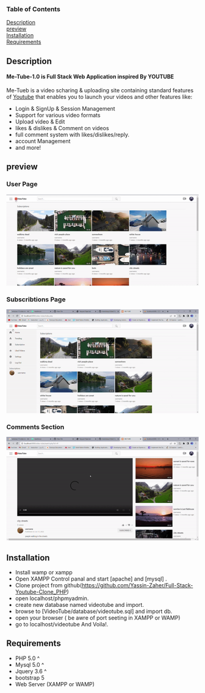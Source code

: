 ### Table of Contents  
[Description](#Description)  
[preview](#preview)  
[Installation](#Installation)   
[Requirements](#Requirements)







## Description
#### Me-Tube-1.0 is Full Stack Web Application inspired By YOUTUBE

Me-Tueb is a video scharing & uploading site containing standard features of 
[Youtube](https://youtube.com) that enables you to launch
 your videos and other features like:
 - Login & SignUp & Session Management
 - Support for various video formats
 - Upload video & Edit
 - likes & dislikes & Comment on videos
 - full comment system with likes/dislikes/reply.
 - account Management
 - and  more!


## preview

### User Page
![](https://github.com/Yassin-Zaher/Full-Stack-Youtube-Clone_PHP/blob/main/preview/Auser.gif)

### Subscribtions Page
![](https://github.com/Yassin-Zaher/Full-Stack-Youtube-Clone_PHP/blob/main/preview/Asubs.gif)

### Comments Section
![](https://github.com/Yassin-Zaher/Full-Stack-Youtube-Clone_PHP/blob/main/preview/Acomments.gif)

## Installation

- Install wamp or xampp
- Open XAMPP Control panal and start [apache] and [mysql] .
- Clone project from github(https://github.com/Yassin-Zaher/Full-Stack-Youtube-Clone_PHP) 
- open  localhost/phpmyadmin.
- create new database named videotube and  import.
- browse to  [VideoTube/database/videotube.sql] and import db.
- open your browser ( be awre of port seeting in XAMPP or WAMP)
- go to localhost/videotube And Voila!.



    
## Requirements
- PHP 5.0 ^  
- Mysql 5.0 ^  
- Jquery 3.6 ^  
- bootstrap 5  
- Web Server (XAMPP or WAMP) 